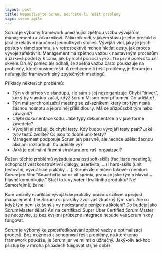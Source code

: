 ```yaml
---
layout: post
title: Nepoužívejte Scrum, nechcete-li řešit problémy
tags: scrum agile
---
```


Scrum je výborný framework umožňující zpětnou vazbu vývojářům,
managementu a zákazníkovi. Zákazník vidí, v jakém stavu je jeho produkt a jaká
je relativní náročnost jednotlivých stories. Vývojáři vidí, jaký je jejich
postup v rámci sprintu, a v retrospektivě mohou hledat cesty, jak proces vývoje
zefektivnit. Management má zpětnou vazbu k nastaveným procesům a získává podněty
k tomu, jak by mohl pomoci vývoji. Na první pohled to zní skvěle. Druhý pohled
ale odhalí, že zpětná vazba často poukazuje na problémy, které musíme řešit.
A nechceme-li řešit problémy, je Scrum jen nefungující framework plný zbytečných meetingů.

Příklady některých problémů:

- Tým vidí přínos ve standupu, ale sám si jej nezorganizuje. Chybí “driver”, který by standup začal, když Scrum Master není přítomen. Co uděláte?
- Tým má synchronizační meeting se zákazníkem, který pro tým nemá žádnou hodnotu a je pro něj příliš dlouhý. Má se přizpůsobit tým nebo zákazník?
- Chybí dokumentace kódu. Jaké typy dokumentace a v jaké formě zavedete?
- Vývojáři si stěžují, že chybí testy. Kdy budou vývojáři testy psát? Jaké typy testů zvolíte? Co jsou to dobré unit-testy?
- Management podporuje Scrum jen pasivně, ale nechce udělat žádnou akci ani rozhodnutí. Co uděláte vy?
- Jaká je optimální firemní struktura pro vaši organizaci?

Řešení těchto problémů vyžaduje znalosti soft-skills (facilitace meetingů, schopnost vést
konstruktivní dialogy, asertivita, …) i hard-skills (unit testování, vývojářské praktiky, …).
Scrum ale o ničem takovém nemluví. Scrum jen říká: “Soustřeďte se na cíl sprintu, pracujte
jako tým a hlavně… hlavně komunikujte.” Stačí to k vytvoření kvalitního produktu? Ne! Samozřejmě, že ne!

Kam zmizely například vývojářské praktiky, práce s rizikem a projekt management.
Dle Scrumu si praktiky zvolí váš zkušený tým sám. Ale co když tým není zkušený a
vy nedostanete peníze na školení? Co budete jako Scrum Master dělat? Ani na certifikaci
Super Über Certified Scrum Master se nedozvíte, že bez kvalitní průběžné integrace nebude
váš Scrum nikdy fungovat.

Scrum je výborný ke zprostředkovávání zpětné vazby a optimalizaci procesů. Bez možností
a schopností řešit problémy, na které tento framework poukáže, je Scrum jen velmi málo užitečný.
Jakýkoliv ad-hoc přístup by v mnoha případech fungovat stejně dobře.
